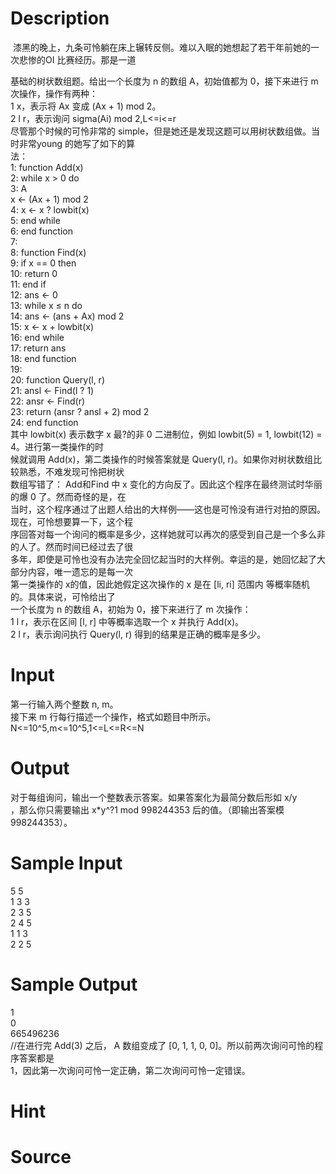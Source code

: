 
# Description

<div class="content"><p> 漆黑的晚上，九条可怜躺在床上辗转反侧。难以入眠的她想起了若干年前她的一次悲惨的OI 比赛经历。那是一道</p>
<div>基础的树状数组题。给出一个长度为 n 的数组 A，初始值都为 0，接下来进行 m 次操作，操作有两种：</div>
<div>1 x，表示将 Ax 变成 (Ax + 1) mod 2。</div>
<div>2 l r，表示询问 sigma(Ai) mod 2,L&lt;=i&lt;=r</div>
<div>尽管那个时候的可怜非常的 simple，但是她还是发现这题可以用树状数组做。当时非常young 的她写了如下的算</div>
<div>法：</div>
<div>1: function Add(x)</div>
<div>2: while x &gt; 0 do</div>
<div>3: A</div>
<div>x ← (Ax + 1) mod 2</div>
<div>4: x ← x ? lowbit(x)</div>
<div>5: end while</div>
<div>6: end function</div>
<div>7:</div>
<div>8: function Find(x)</div>
<div>9: if x == 0 then</div>
<div>10: return 0</div>
<div>11: end if</div>
<div>12: ans ← 0</div>
<div>13: while x ≤ n do</div>
<div>14: ans ← (ans + Ax) mod 2</div>
<div>15: x ← x + lowbit(x)</div>
<div>16: end while</div>
<div>17: return ans</div>
<div>18: end function</div>
<div>19:</div>
<div>20: function Query(l, r)</div>
<div>21: ansl ← Find(l ? 1)</div>
<div>22: ansr ← Find(r)</div>
<div>23: return (ansr ? ansl + 2) mod 2</div>
<div>24: end function</div>
<div></div>
<div>其中 lowbit(x) 表示数字 x 最?的非 0 二进制位，例如 lowbit(5) = 1, lowbit(12) = 4。进行第一类操作的时</div>
<div>候就调用 Add(x)，第二类操作的时候答案就是 Query(l, r)。如果你对树状数组比较熟悉，不难发现可怜把树状</div>
<div>数组写错了： Add和Find 中 x 变化的方向反了。因此这个程序在最终测试时华丽的爆 0 了。然而奇怪的是，在</div>
<div>当时，这个程序通过了出题人给出的大样例——这也是可怜没有进行对拍的原因。现在，可怜想要算一下，这个程</div>
<div>序回答对每一个询问的概率是多少，这样她就可以再次的感受到自己是一个多么非的人了。然而时间已经过去了很</div>
<div>多年，即使是可怜也没有办法完全回忆起当时的大样例。幸运的是，她回忆起了大部分内容，唯一遗忘的是每一次</div>
<div>第一类操作的 x的值，因此她假定这次操作的 x 是在 [li, ri] 范围内 等概率随机 的。具体来说，可怜给出了</div>
<div>一个长度为 n 的数组 A，初始为 0，接下来进行了 m 次操作：</div>
<div>1 l r，表示在区间 [l, r] 中等概率选取一个 x 并执行 Add(x)。</div>
<div>2 l r，表示询问执行 Query(l, r) 得到的结果是正确的概率是多少。</div>
<div></div></div>

# Input

<div class="content"><div>第一行输入两个整数 n, m。</div>
<div>接下来 m 行每行描述一个操作，格式如题目中所示。</div>
<div>N&lt;=10^5,m&lt;=10^5,1&lt;=L&lt;=R&lt;=N</div>
<div></div></div>

# Output

<div class="content"><div>对于每组询问，输出一个整数表示答案。如果答案化为最简分数后形如 x/y</div>
<div>
<div>，那么你只需要输出 x*y^?1 mod 998244353 后的值。（即输出答案模 998244353）。</div>
<div></div>
</div></div>

# Sample Input

<div class="content"><span class="sampledata">5 5<br/>
1 3 3<br/>
2 3 5<br/>
2 4 5<br/>
1 1 3<br/>
2 2 5</span></div>

# Sample Output

<div class="content"><span class="sampledata">1<br/>
0<br/>
665496236<br/>
//在进行完 Add(3) 之后， A 数组变成了 [0, 1, 1, 0, 0]。所以前两次询问可怜的程序答案都是<br/>
1，因此第一次询问可怜一定正确，第二次询问可怜一定错误。</span></div>

# Hint

<div class="content"><p></p></div>

# Source

<div class="content"><p><a href="problemset.php?search="></a></p></div>

